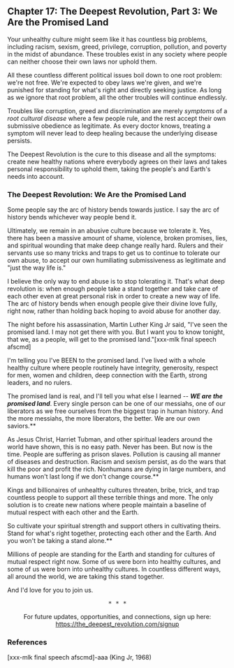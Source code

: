 ## Chapter 17: The Deepest Revolution, Part 3: We Are the Promised Land

Your unhealthy culture might seem like it has countless big problems, including racism, sexism, greed, privilege, corruption, pollution, and poverty in the midst of abundance. These troubles exist in any society where people can neither choose their own laws nor uphold them.

All these countless different political issues boil down to one root problem: we're not free. We're expected to obey laws we're given, and we're punished for standing for what's right and directly seeking justice. As long as we ignore that root problem, all the other troubles will continue endlessly.

Troubles like corruption, greed and discrimination are merely _symptoms_ of a _root cultural disease_ where a few people rule, and the rest accept their own submissive obedience as legitimate. As every doctor knows, treating a symptom will never lead to deep healing because the underlying disease persists.

The Deepest Revolution is the cure to this disease and all the symptoms: create new healthy nations where everybody agrees on their laws and takes personal responsibility to uphold them, taking the people's and Earth's needs into account.

### The Deepest Revolution: We Are the Promised Land

Some people say the arc of history bends towards justice. I say the arc of history bends whichever way people bend it.

Ultimately, we remain in an abusive culture because we tolerate it. Yes, there has been a massive amount of shame, violence, broken promises, lies, and spiritual wounding that make deep change really hard. Rulers and their servants use so many tricks and traps to get us to continue to tolerate our own abuse, to accept our own humiliating submissiveness as legitimate and "just the way life is."

I believe the only way to end abuse is to stop tolerating it. That's what deep revolution is: when enough people take a stand together and take care of each other even at great personal risk in order to create a new way of life. The arc of history bends when enough people give their divine love fully, right now, rather than holding back hoping to avoid abuse for another day.

The night before his assassination, Martin Luther King Jr said, "I've seen the promised land. I may not get there with you. But I want you to know tonight, that we, as a people, will get to the promised land."[xxx-mlk final speech afscmd]

I'm telling you I've BEEN to the promised land. I've lived with a whole healthy culture where people routinely have integrity, generosity, respect for men, women and children, deep connection with the Earth, strong leaders, and no rulers.

The promised land is real, and I'll tell you what else I learned -- _**WE are the promised land**_. Every single person can be one of our messiahs, one of our liberators as we free ourselves from the biggest trap in human history. And the more messiahs, the more liberators, the better. We are our own saviors.**

As Jesus Christ, Harriet Tubman, and other spiritual leaders around the world have shown, this is no easy path. Never has been. But now is the time. People are suffering as prison slaves. Pollution is causing all manner of diseases and destruction. Racism and sexism persist, as do the wars that kill the poor and profit the rich. Nonhumans are dying in large numbers, and humans won't last long if we don't change course.**

Kings and billionaires of unhealthy cultures threaten, bribe, trick, and trap countless people to support all these terrible things and more. The only solution is to create new nations where people maintain a baseline of mutual respect with each other and the Earth.

So cultivate your spiritual strength and support others in cultivating theirs. Stand for what's right together, protecting each other and the Earth. And you won't be taking a stand alone.**

Millions of people are standing for the Earth and standing for cultures of mutual respect right now. Some of us were born into healthy cultures, and some of us were born into unhealthy cultures. In countless different ways, all around the world, we are taking this stand together.

And I'd love for you to join us.

<center><pre>* * *</pre>For future updates, opportunities, and connections, sign up here:<br/><a href="https://thedeepestrevolution.com/signup">https://the_deepest_revolution.com/signup</a></center>

### References

[xxx-mlk final speech afscmd]-aaa (King Jr, 1968)